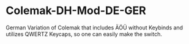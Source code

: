 # Colemak-DH-Mod-DE-GER
German Variation of Colemak that includes ÄÖÜ without Keybinds and utilizes QWERTZ Keycaps, so one can easily make the switch.
